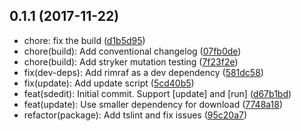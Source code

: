 <a name="0.1.1"></a>
## 0.1.1 (2017-11-22)

* chore: fix the build ([d1b5d95](https://github.com/nicojs/node-sdedit/commit/d1b5d95))
* chore(build): Add conventional changelog ([07fb0de](https://github.com/nicojs/node-sdedit/commit/07fb0de))
* chore(build): Add stryker mutation testing ([7f23f2e](https://github.com/nicojs/node-sdedit/commit/7f23f2e))
* fix(dev-deps): Add rimraf as a dev dependency ([581dc58](https://github.com/nicojs/node-sdedit/commit/581dc58))
* fix(update): Add update script ([5cd40b5](https://github.com/nicojs/node-sdedit/commit/5cd40b5))
* feat(sdedit): Initial commit. Support [update] and [run] ([d67b1bd](https://github.com/nicojs/node-sdedit/commit/d67b1bd))
* feat(update): Use smaller dependency for download ([7748a18](https://github.com/nicojs/node-sdedit/commit/7748a18))
* refactor(package): Add tslint and fix issues ([95c20a7](https://github.com/nicojs/node-sdedit/commit/95c20a7))



